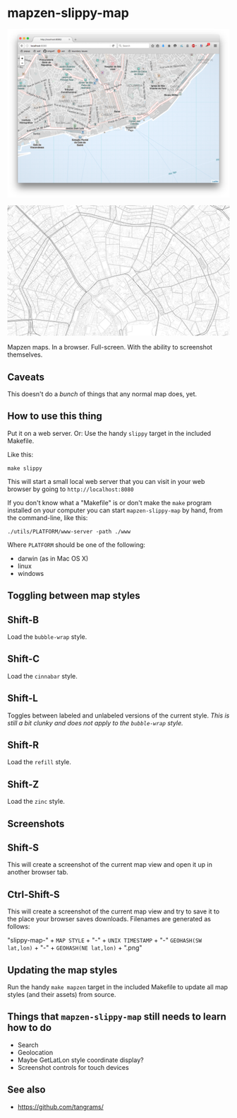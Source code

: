# mapzen-slippy-map

![Lisbon](images/mapzen-slippy-map-lisbon.png)

![Moscow](images/slippy-map-refill-1459901070-ucftpmpg0vru-ucfv2b901vzu.png)

Mapzen maps. In a browser. Full-screen. With the ability to screenshot themselves.

## Caveats

This doesn't do a _bunch_ of things that any normal map does, yet.

## How to use this thing

Put it on a web server. Or: Use the handy `slippy` target in the included Makefile.

Like this:

```
make slippy
```

This will start a small local web server that you can visit in your web browser by going to `http://localhost:8080`

If you don't know what a "Makefile" is or don't make the `make` program installed on your computer you can start `mapzen-slippy-map` by hand, from the command-line, like this:

```
./utils/PLATFORM/www-server -path ./www
```

Where `PLATFORM` should be one of the following:

* darwin (as in Mac OS X)
* linux
* windows

## Toggling between map styles

## Shift-B

Load the `bubble-wrap` style.

## Shift-C

Load the `cinnabar` style.

## Shift-L

Toggles between labeled and unlabeled versions of the current style. _This is still a bit clunky and does not apply to the `bubble-wrap` style._

## Shift-R

Load the `refill` style.

## Shift-Z

Load the `zinc` style.

## Screenshots

## Shift-S

This will create a screenshot of the current map view and open it up in another browser tab.

## Ctrl-Shift-S

This will create a screenshot of the current map view and try to save it to the place your browser saves downloads. Filenames are generated as follows:

"slippy-map-" + `MAP STYLE` + "-" + `UNIX TIMESTAMP` + "-" `GEOHASH(SW lat,lon)` + "-" + `GEOHASH(NE lat,lon)` + ".png"

## Updating the map styles

Run the handy `make mapzen` target in the included Makefile to update all map styles (and their assets) from source.

## Things that `mapzen-slippy-map` still needs to learn how to do

* Search
* Geolocation
* Maybe GetLatLon style coordinate display? 
* Screenshot controls for touch devices

## See also

* https://github.com/tangrams/


